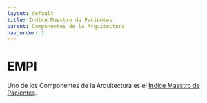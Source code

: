 ```yaml
---
layout: default
title: Índice Maestro de Pacientes
parent: Componentes de la Arquitectura
nav_order: 1
---
```


# EMPI

Uno de los Componentes de la Arquitectura es el [Índice Maestro de Pacientes](https://minsal-cl.github.io/MPI-IG-FHIR/). 

